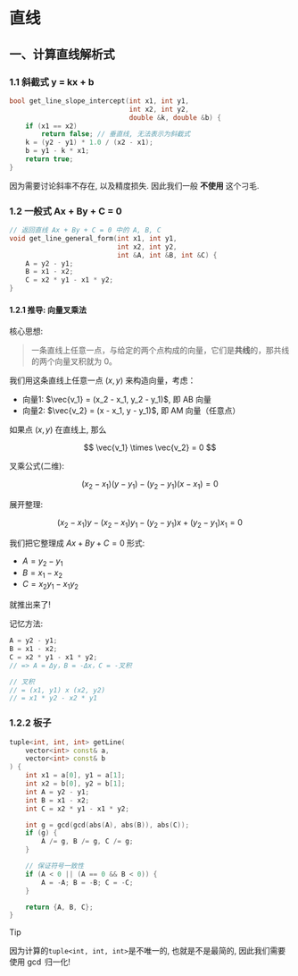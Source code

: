 # 直线
## 一、计算直线解析式
### 1.1 斜截式 y = kx + b

```C++
bool get_line_slope_intercept(int x1, int y1, 
                              int x2, int y2, 
                              double &k, double &b) {
    if (x1 == x2)
        return false; // 垂直线, 无法表示为斜截式
    k = (y2 - y1) * 1.0 / (x2 - x1);
    b = y1 - k * x1;
    return true;
}
```

因为需要讨论斜率不存在, 以及精度损失. 因此我们一般 **不使用** 这个刁毛.

### 1.2 一般式 Ax + By + C = 0

```C++
// 返回直线 Ax + By + C = 0 中的 A, B, C
void get_line_general_form(int x1, int y1, 
                           int x2, int y2, 
                           int &A, int &B, int &C) {
    A = y2 - y1;
    B = x1 - x2;
    C = x2 * y1 - x1 * y2;
}
```

#### 1.2.1 推导: 向量叉乘法

核心思想:

> 一条直线上任意一点，与给定的两个点构成的向量，它们是**共线**的，那共线的两个向量叉积就为 0。

我们用这条直线上任意一点 $(x, y)$ 来构造向量，考虑：

- 向量1: $\vec{v_1} = (x_2 - x_1, y_2 - y_1)$, 即 AB 向量
- 向量2: $\vec{v_2} = (x - x_1, y - y_1)$, 即 AM 向量（任意点）

如果点 $(x, y)$ 在直线上, 那么

$$
\vec{v_1} \times \vec{v_2} = 0
$$

叉乘公式(二维):

$$
(x_2 - x_1)(y - y_1) - (y_2 - y_1)(x - x_1) = 0
$$

展开整理:

$$
(x_2 - x_1)y - (x_2 - x_1)y_1 - (y_2 - y_1)x + (y_2 - y_1)x_1 = 0
$$

我们把它整理成 $Ax + By + C = 0$ 形式:

- $A = y_2 - y_1$
- $B = x_1 - x_2$
- $C = x_2 y_1 - x_1 y_2$

就推出来了!

记忆方法:

```cpp
A = y2 - y1;
B = x1 - x2;
C = x2 * y1 - x1 * y2;
// => A = Δy，B = -Δx，C = -叉积

// 叉积
// = (x1, y1) x (x2, y2)
// = x1 * y2 - x2 * y1
```

### 1.2.2 板子

```C++
tuple<int, int, int> getLine(
    vector<int> const& a, 
    vector<int> const& b
) {
    int x1 = a[0], y1 = a[1];
    int x2 = b[0], y2 = b[1];
    int A = y2 - y1;
    int B = x1 - x2;
    int C = x2 * y1 - x1 * y2;

    int g = gcd(gcd(abs(A), abs(B)), abs(C));
    if (g) {
        A /= g, B /= g, C /= g;
    }

    // 保证符号一致性
    if (A < 0 || (A == 0 && B < 0)) {
        A = -A; B = -B; C = -C;
    }

    return {A, B, C};
}
```

> [!TIP]
> 因为计算的`tuple<int, int, int>`是不唯一的, 也就是不是最简的, 因此我们需要使用 $\gcd$ 归一化!